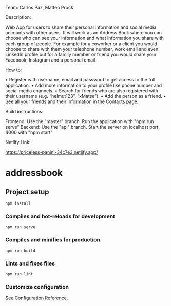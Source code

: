 Team: Carlos Paz, Matteo Prock

Description: 

Web App for users to share their personal information and social media accounts with other users.
It will work as an Address Book where you can choose who can see your information and what information you share with each group of people.
For example for a coworker or a client you would choose to share with them your telephone number, work email and even LinkedIn profile but
for a family member or friend you would share your Facebook, Instagram and a personal email.

How to: 

•	Register with username, email and password to get access to the full application. 
•	Add more information to your profile like phone number and social media channels. 
•	Search for friends who are also registered with their username (e.g. “helmut123”, “xMatse”). 
•	Add the person as a friend.
•	See all your friends and their information in the Contacts page. 

Build instructions:

Frontend: Use the "master" branch. Run the application with "npm run serve"
Backend: Use the "api" branch. Start the server on localhost port 4000 with "npm start" 

Netlify Link:

https://priceless-panini-34c7e3.netlify.app/

# addressbook

## Project setup
```
npm install
```

### Compiles and hot-reloads for development
```
npm run serve
```

### Compiles and minifies for production
```
npm run build
```

### Lints and fixes files
```
npm run lint
```

### Customize configuration
See [Configuration Reference](https://cli.vuejs.org/config/).

